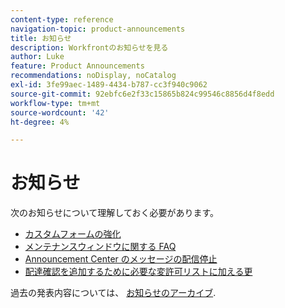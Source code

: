```yaml
---
content-type: reference
navigation-topic: product-announcements
title: お知らせ
description: Workfrontのお知らせを見る
author: Luke
feature: Product Announcements
recommendations: noDisplay, noCatalog
exl-id: 3fe99aec-1489-4434-b787-cc3f940c9062
source-git-commit: 92ebfc6e2f33c15865b824c99546c8856d4f8edd
workflow-type: tm+mt
source-wordcount: '42'
ht-degree: 4%

---
```


# お知らせ

次のお知らせについて理解しておく必要があります。

* [カスタムフォームの強化](../../product-announcements/announcements/custom-form-enhancements.md)
* [メンテナンスウィンドウに関する FAQ](../../product-announcements/announcements/maintenance-window-faq.md)
* [Announcement Center のメッセージの配信停止](unsubscribe-from-ac-messages.md)
* [配達確認を追加するために必要な変許可リストに加える更](proofhq-domain-change-workfront.md)



過去の発表内容については、 [お知らせのアーカイブ](announcement-archive/announcement-archive.md).
